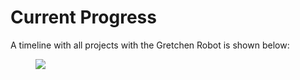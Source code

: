 # Current Progress 

A timeline with all projects with the Gretchen Robot is shown below:

<figure>
  <img src="../img_gretchen/timeline.svg"/>
  <figcaption>
</figcaption>
</figure>
